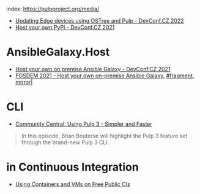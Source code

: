 index: https://pulpproject.org/media/

- [Updating Edge devices using OSTree and Pulp - DevConf.CZ 2022](https://youtu.be/zpAT7obVNk0)
- [Host your own PyPI - DevConf.CZ 2021](https://youtu.be/yxPHEHNJwO4)

# AnsibleGalaxy.Host
- [Host your own on premise Ansible Galaxy - DevConf.CZ 2021](https://youtu.be/GjrWYMfjGrs)
- [FOSDEM 2021 - Host your own on-premise Ansible Galaxy](https://archive.fosdem.org/2021/schedule/event/hostyourownansiblegalaxy/), [#fragment](https://pulpproject.org/media/#host-your-own-ansible-galaxy), [mirror|](https://ftp.heanet.ie/mirrors/fosdem-video/2021/D.infra/hostyourownansiblegalaxy.mp4)

# CLI
- [Community Central: Using Pulp 3 - Simpler and Faster](https://youtu.be/yXrS652k70c)
>In this episode, Brian Bouterse will highlight the Pulp 3 feature set through the brand-new Pulp 3 CLI.

# in Continuous Integration
- [Using Containers and VMs on Free Public CIs](https://youtu.be/7PMZP8RTYJ8)
